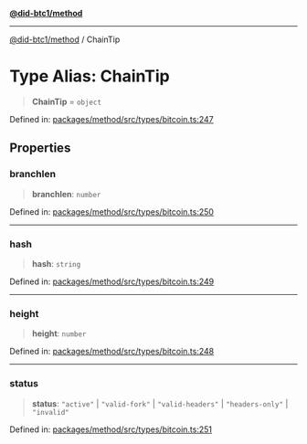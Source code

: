 [**@did-btc1/method**](../README.md)

***

[@did-btc1/method](../globals.md) / ChainTip

# Type Alias: ChainTip

> **ChainTip** = `object`

Defined in: [packages/method/src/types/bitcoin.ts:247](https://github.com/dcdpr/did-btc1-js/blob/4ab6f9915d95beed9bc633644c9db1539395f512/packages/method/src/types/bitcoin.ts#L247)

## Properties

### branchlen

> **branchlen**: `number`

Defined in: [packages/method/src/types/bitcoin.ts:250](https://github.com/dcdpr/did-btc1-js/blob/4ab6f9915d95beed9bc633644c9db1539395f512/packages/method/src/types/bitcoin.ts#L250)

***

### hash

> **hash**: `string`

Defined in: [packages/method/src/types/bitcoin.ts:249](https://github.com/dcdpr/did-btc1-js/blob/4ab6f9915d95beed9bc633644c9db1539395f512/packages/method/src/types/bitcoin.ts#L249)

***

### height

> **height**: `number`

Defined in: [packages/method/src/types/bitcoin.ts:248](https://github.com/dcdpr/did-btc1-js/blob/4ab6f9915d95beed9bc633644c9db1539395f512/packages/method/src/types/bitcoin.ts#L248)

***

### status

> **status**: `"active"` \| `"valid-fork"` \| `"valid-headers"` \| `"headers-only"` \| `"invalid"`

Defined in: [packages/method/src/types/bitcoin.ts:251](https://github.com/dcdpr/did-btc1-js/blob/4ab6f9915d95beed9bc633644c9db1539395f512/packages/method/src/types/bitcoin.ts#L251)
